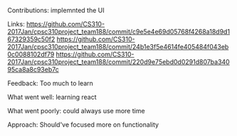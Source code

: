 Contributions:
implemnted the UI

Links:
https://github.com/CS310-2017Jan/cpsc310project_team188/commit/c9e5e4e69d05768f4268a18d9d167329359c50f2
https://github.com/CS310-2017Jan/cpsc310project_team188/commit/24b1e3f5e4614fe405484f043eb0c0088102df79
https://github.com/CS310-2017Jan/cpsc310project_team188/commit/220d9e75ebd0d0291d807ba34095ca8a8c93eb7c

Feedback:
Too much to learn 

What went well:
learning react

What went poorly:
could always use more time

Approach:
Should've focused more on functionality 